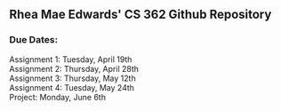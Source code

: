 <h2>Rhea Mae Edwards' CS 362 Github Repository</h2>
<h3>Due Dates:</h3>
Assignment 1: Tuesday, April 19th <br>
Assignment 2: Thursday, April 28th <br>
Assignment 3: Thursday, May 12th <br>
Assignment 4: Tuesday, May 24th <br>
Project: Monday, June 6th <br>
